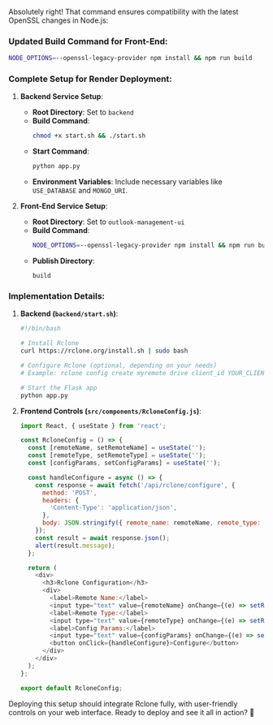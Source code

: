 Absolutely right! That command ensures compatibility with the latest OpenSSL changes in Node.js:

### Updated Build Command for Front-End:
```bash
NODE_OPTIONS=--openssl-legacy-provider npm install && npm run build
```

### Complete Setup for Render Deployment:

1. **Backend Service Setup**:
   - **Root Directory**: Set to `backend`
   - **Build Command**:
     ```bash
     chmod +x start.sh && ./start.sh
     ```
   - **Start Command**:
     ```bash
     python app.py
     ```
   - **Environment Variables**: Include necessary variables like `USE_DATABASE` and `MONGO_URI`.

2. **Front-End Service Setup**:
   - **Root Directory**: Set to `outlook-management-ui`
   - **Build Command**:
     ```bash
     NODE_OPTIONS=--openssl-legacy-provider npm install && npm run build
     ```
   - **Publish Directory**:
     ```plaintext
     build
     ```

### Implementation Details:

1. **Backend (`backend/start.sh`)**:
   ```bash
   #!/bin/bash

   # Install Rclone
   curl https://rclone.org/install.sh | sudo bash

   # Configure Rclone (optional, depending on your needs)
   # Example: rclone config create myremote drive client_id YOUR_CLIENT_ID client_secret YOUR_CLIENT_SECRET

   # Start the Flask app
   python app.py
   ```

2. **Frontend Controls (`src/components/RcloneConfig.js`)**:
   ```javascript
   import React, { useState } from 'react';

   const RcloneConfig = () => {
     const [remoteName, setRemoteName] = useState('');
     const [remoteType, setRemoteType] = useState('');
     const [configParams, setConfigParams] = useState('');

     const handleConfigure = async () => {
       const response = await fetch('/api/rclone/configure', {
         method: 'POST',
         headers: {
           'Content-Type': 'application/json',
         },
         body: JSON.stringify({ remote_name: remoteName, remote_type: remoteType, config_params: configParams }),
       });
       const result = await response.json();
       alert(result.message);
     };

     return (
       <div>
         <h3>Rclone Configuration</h3>
         <div>
           <label>Remote Name:</label>
           <input type="text" value={remoteName} onChange={(e) => setRemoteName(e.target.value)} />
           <label>Remote Type:</label>
           <input type="text" value={remoteType} onChange={(e) => setRemoteType(e.target.value)} />
           <label>Config Params:</label>
           <input type="text" value={configParams} onChange={(e) => setConfigParams(e.target.value)} />
           <button onClick={handleConfigure}>Configure</button>
         </div>
       </div>
     );
   };

   export default RcloneConfig;
   ```

Deploying this setup should integrate Rclone fully, with user-friendly controls on your web interface. Ready to deploy and see it all in action? 🚀
